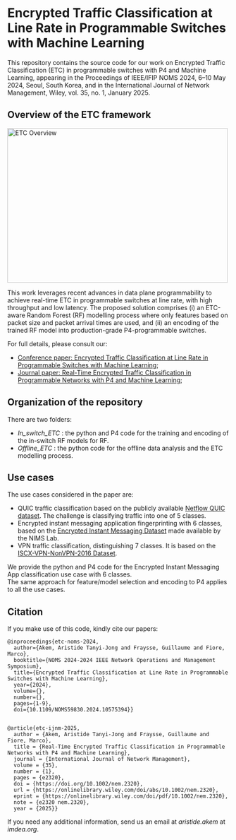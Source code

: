 # Encrypted Traffic Classification at Line Rate in Programmable Switches with Machine Learning

This repository contains the source code for our work on Encrypted Traffic Classification (ETC) in programmable switches with P4 and Machine Learning, appearing in the Proceedings of IEEE/IFIP NOMS 2024, 6–10 May 2024, Seoul, South Korea, and in the International Journal of Network Management, Wiley,  vol. 35, no. 1, January 2025.

## Overview of the ETC framework
<img src="etc_framework.png" alt="ETC Overview" style="height: 350px; width:500px;"/>  

This work leverages recent advances in data plane programmability to achieve real-time ETC in programmable switches at line rate, with high throughput and low latency. The proposed solution comprises (i) an ETC-aware Random Forest (RF) modelling process where only features based on packet size and packet arrival times are used, and (ii) an encoding of the trained RF model into production-grade P4-programmable switches.

For full details, please consult our:
- [Conference paper: Encrypted Traffic Classification at Line Rate in Programmable Switches with Machine Learning](https://dspace.networks.imdea.org/bitstream/handle/20.500.12761/1791/etc_noms24_postprint.pdf?sequence=1&isAllowed=y);
- [Journal paper: Real-Time Encrypted Traffic Classification in Programmable Networks with P4 and Machine Learning](https://onlinelibrary.wiley.com/doi/epdf/10.1002/nem.2320);

## Organization of the repository  
There are two folders:  
<!-- - _Data_ : information on how to access the data  -->
- _In_switch_ETC_ : the python and P4 code for the training and encoding of the in-switch RF models for RF.
- _Offline_ETC_ : the python code for the offline data analysis and the ETC modelling process.

## Use cases
The use cases considered in the paper are: 
- QUIC traffic classification based on the publicly available <a href="https://drive.google.com/drive/folders/1cwHhzvaQbi-ap8yfrj2vHyPmUTQhaYOj">Netflow QUIC dataset</a>. The challenge is classifying traffic into one of 5 classes. 
- Encrypted instant messaging application fingerprinting with 6 classes, based on the <a href="https://ieee-dataport.org/documents/encrypted-mobile-instant-messaging-traffic-dataset">Encrypted Instant Messaging Dataset</a> made available by the NIMS Lab.
- VPN traffic classification, distinguishing 7 classes. It is based on the <a href="https://www.unb.ca/cic/datasets/vpn.html">ISCX-VPN-NonVPN-2016 Dataset</a>.

We provide the python and P4 code for the Encrypted Instant Messaging App classification use case with 6 classes. <br> The same approach for feature/model selection and encoding to P4 applies to all the use cases.

## Citation
If you make use of this code, kindly cite our papers:  
```
@inproceedings{etc-noms-2024,
  author={Akem, Aristide Tanyi-Jong and Fraysse, Guillaume and Fiore, Marco},
  booktitle={NOMS 2024-2024 IEEE Network Operations and Management Symposium}, 
  title={Encrypted Traffic Classification at Line Rate in Programmable Switches with Machine Learning}, 
  year={2024},
  volume={},
  number={},
  pages={1-9},
  doi={10.1109/NOMS59830.2024.10575394}}


@article{etc-ijnm-2025,
  author = {Akem, Aristide Tanyi-Jong and Fraysse, Guillaume and Fiore, Marco},
  title = {Real-Time Encrypted Traffic Classification in Programmable Networks with P4 and Machine Learning},
  journal = {International Journal of Network Management},
  volume = {35},
  number = {1},
  pages = {e2320},
  doi = {https://doi.org/10.1002/nem.2320},
  url = {https://onlinelibrary.wiley.com/doi/abs/10.1002/nem.2320},
  eprint = {https://onlinelibrary.wiley.com/doi/pdf/10.1002/nem.2320},
  note = {e2320 nem.2320},
  year = {2025}}
```

If you need any additional information, send us an email at _aristide.akem_ at _imdea.org_.




